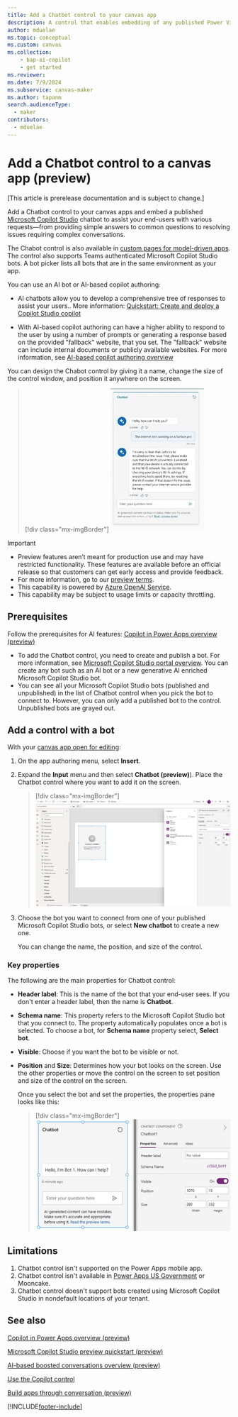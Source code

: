 ```yaml
---
title: Add a Chatbot control to your canvas app
description: A control that enables embedding of any published Power Virtual Agent (PVA) bot into Power Apps for end-user.
author: mduelae
ms.topic: conceptual
ms.custom: canvas
ms.collection: 
    - bap-ai-copilot
    - get started
ms.reviewer: 
ms.date: 7/9/2024
ms.subservice: canvas-maker
ms.author: tapanm
search.audienceType: 
  - maker
contributors:
  - mduelae
---
```


# Add a Chatbot control to a canvas app (preview)

[This article is prerelease documentation and is subject to change.]

Add a Chatbot control to your canvas apps and embed a published [Microsoft Copilot Studio](/power-virtual-agents/fundamentals-what-is-power-virtual-agents) chatbot to assist your end-users with various requests&mdash;from providing simple answers to common questions to resolving issues requiring complex conversations. 

The Chabot control is also available in [custom pages for model-driven apps](../model-driven-apps/model-app-page-overview.md). The control also supports Teams authenticated Microsoft Copilot Studio bots. A bot picker lists all bots that are in the same environment as your app.

You can use an AI bot or AI-based copilot authoring:

- AI chatbots allow you to develop a comprehensive tree of responses to assist your users.. More information: [Quickstart: Create and deploy a Copilot Studio copilot](/microsoft-copilot-studio/fundamentals-get-started)

- With AI-based copilot authoring can have a higher ability to respond to the user by using a number of prompts or generating a response based on the provided "fallback" website, that you set. The "fallback" website can include internal documents or publicly available websites. For more information, see [AI-based copilot authoring overview](/microsoft-copilot-studio/nlu-gpt-overview)


You can design the Chabot control by giving it a name, change the size of the control window, and position it anywhere on the screen.


> [!div class="mx-imgBorder"]
> ![Sample Chabot control in a canvas app.](media/chatbot-control/ai-chatbot-control-1.png)


> [!IMPORTANT]
> - Preview features aren’t meant for production use and may have restricted functionality. These features are available before an official release so that customers can get early access and provide feedback.
> - For more information, go to our [preview terms](https://go.microsoft.com/fwlink/?linkid=2189520).
> - This capability is powered by [ Azure OpenAI Service](/azure/cognitive-services/openai/overview).
> - This capability  may be subject to usage limits or capacity throttling.


## Prerequisites 

Follow the prerequisites for AI features: [Copilot in Power Apps overview (preview)](ai-overview.md)
- To add the Chatbot control, you need to create and publish a bot. For more information, see [Microsoft Copilot Studio portal overview](/microsoft-copilot-studio/fundamentals-what-is-power-virtual-agents-portal). You can create any bot such as an AI bot or a new generative AI enriched Microsoft Copilot Studio bot.
- You can see all your Microsoft Copilot Studio bots (published and unpublished) in the list of Chatbot control when you pick the bot to connect to. However, you can only add a published bot to the control. Unpublished bots are grayed out.


## Add a control with a bot

With your [canvas app open for editing](edit-app.md):

1. On the app authoring menu, select **Insert**.
2. Expand the **Input** menu and then select **Chatbot (preview)**). Place the Chatbot control where you want to add it on the screen. 

   > [!div class="mx-imgBorder"]
   > ![Add the Chatbot control.](media/chatbot-control/ai-chatbot-control-3.png)

3. Choose the bot you want to connect from one of your published Microsoft Copilot Studio bots, or select **New chatbot** to create a new one.

    You can change the name, the position, and size of the control.

### Key properties 

The following are the main properties for Chatbot control: 

- **Header label**: This is the name of the bot that your end-user sees. If you don't enter a header label, then the name is **Chatbot**.

- **Schema name**: This property refers to the Microsoft Copilot Studio bot that you connect to. The property automatically populates once a bot is selected. To choose a bot, for **Schema name** property select, **Select bot**.

- **Visible**: Choose if you want the bot to be visible or not.
  
- **Position** and **Size**: Determines how your bot looks on the screen. Use the other properties or move the control on the screen to set position and size of the control on the screen.

  Once you select the bot and set the properties, the properties pane looks like this:

  > [!div class="mx-imgBorder"]
  > ![Add schema name.](media/chatbot-control/ai-chatbot-control-4.png)


## Limitations

1. Chatbot control isn't supported on the Power Apps mobile app.
2. Chatbot control isn't available in [Power Apps US Government](/power-platform/admin/powerapps-us-government) or Mooncake.
3. Chatbot control doesn't support bots created using Microsoft Copilot Studio in nondefault locations of your tenant.

## See also

[Copilot in Power Apps overview (preview)](ai-overview.md)

[Microsoft Copilot Studio preview quickstart (preview)](/power-virtual-agents/preview/quickstart)

[AI-based boosted conversations overview (preview)](/power-virtual-agents/nlu-gpt-overview)

[Use the Copilot control](add-ai-copilot.md)

[Build apps through conversation (preview)](ai-conversations-create-app.md)





 


[!INCLUDE[footer-include](../../includes/footer-banner.md)]
